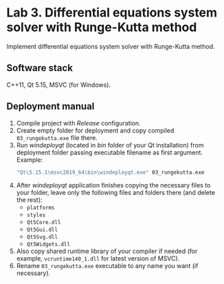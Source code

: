 # Lab 3. Differential equations system solver with Runge-Kutta method

Implement differential equations system solver with Runge-Kutta method.

## Software stack

C++11, Qt 5.15, MSVC (for Windows).

## Deployment manual

1. Compile project with _Release_ configuration.
2. Create empty folder for deployment and copy compiled `03_rungekutta.exe` file there.
3. Run _windeployqt_ (located in _bin_ folder of your Qt installation) from deployment folder passing executable filename as first argument. Example:
   ```sh
   "Qt\5.15.1\msvc2019_64\bin\windeployqt.exe" 03_rungekutta.exe
   ```
4. After _windeployqt_ application finishes copying the necessary files to your folder, leave only the following files and folders there (and delete the rest):
   * `platforms`
   * `styles`
   * `Qt5Core.dll`
   * `Qt5Gui.dll`
   * `Qt5Svg.dll`
   * `Qt5Widgets.dll`
5. Also copy shared runtime library of your compiler if needed (for example, `vcruntime140_1.dll` for latest version of MSVC).
6. Rename `03_rungekutta.exe` executable to any name you want (if necessary).
